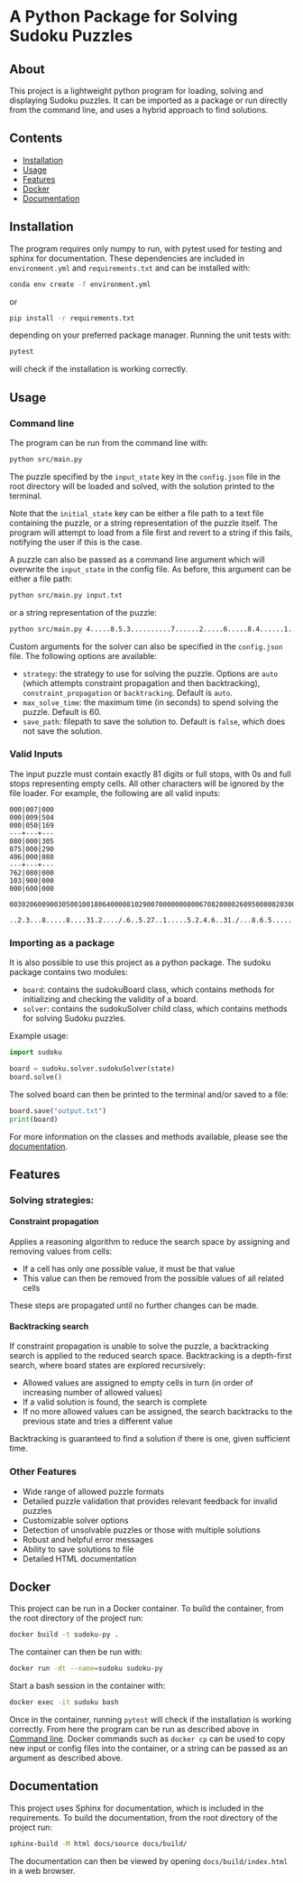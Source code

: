 # A Python Package for Solving Sudoku Puzzles

## About
This project is a lightweight python program for loading, solving and displaying Sudoku puzzles. It can be imported as a package or run directly from the command line, and uses a hybrid approach to find solutions.

## Contents

- [Installation](#installation)
- [Usage](#usage)
- [Features](#features)
- [Docker](#docker)
- [Documentation](#documentation)

## Installation
The program requires only numpy to run, with pytest used for testing and sphinx for documentation. These dependencies are included in `environment.yml` and `requirements.txt` and can be installed with:
```bash
conda env create -f environment.yml
```
or
```bash
pip install -r requirements.txt
```
depending on your preferred package manager.
Running the unit tests with:
```bash
pytest
```
will check if the installation is working correctly.

## Usage
### Command line
The program can be run from the command line with:
```bash
python src/main.py
```
The puzzle specified by the `input_state` key in the `config.json` file in the root directory will be loaded and solved, with the solution printed to the terminal.

Note that the `initial_state` key can be either a file path to a text file containing the puzzle, or a string representation of the puzzle itself. The program will attempt to load from a file first and revert to a string if this fails, notifying the user if this is the case.

A puzzle can also be passed as a command line argument which will overwrite the `input_state` in the config file. As before, this argument can be either a file path:
```bash
python src/main.py input.txt
```
or a string representation of the puzzle:
```bash
python src/main.py 4.....8.5.3..........7......2.....6.....8.4......1.......6.3.7.5..2.....1.4......
```

Custom arguments for the solver can also be specified in the `config.json` file. The following options are available:
- `strategy`: the strategy to use for solving the puzzle. Options are `auto` (which attempts constraint propagation
        and then backtracking), `constraint_propagation` or `backtracking`. Default is `auto`.
- `max_solve_time`: the maximum time (in seconds) to spend solving the puzzle. Default is 60.
- `save_path`: filepath to save the solution to. Default is `false`, which does not save the solution.

### Valid Inputs
The input puzzle must contain exactly 81 digits or full stops, with 0s and full stops representing empty cells. All other characters will be ignored by the file loader. For example, the following are all valid inputs:
```
000|007|000
000|009|504
000|050|169
---+---+---
080|000|305
075|000|290
406|000|080
---+---+---
762|080|000
103|900|000
000|600|000
```
```
003020600900305001001806400008102900700000008006708200002609500800203009005010300
```
```
..2.3...8.....8....31.2..../.6..5.27..1.....5.2.4.6..31./...8.6.5.......13..531.4..
```
### Importing as a package
It is also possible to use this project as a python package. The sudoku package contains two modules:
- `board`: contains the sudokuBoard class, which contains methods for initializing and checking the validity of a board.
- `solver`: contains the sudokuSolver child class, which contains methods for solving Sudoku puzzles.

Example usage:

```python
import sudoku

board = sudoku.solver.sudokuSolver(state)
board.solve()
```
The solved board can then be printed to the terminal and/or saved to a file:
```python
board.save("output.txt")
print(board)
```
For more information on the classes and methods available, please see the [documentation](#documentation).

## Features

### Solving strategies:
#### Constraint propagation

Applies a reasoning algorithm to reduce the search space by assigning and removing values from cells:
- If a cell has only one possible value, it must be that value
- This value can then be removed from the possible values of all related cells

These steps are propagated until no further changes can be made.

#### Backtracking search

If constraint propagation is unable to solve the puzzle, a backtracking search is applied to the reduced search space.
Backtracking is a depth-first search, where board states are explored recursively:
- Allowed values are assigned to empty cells in turn (in order of increasing number of allowed values)
- If a valid solution is found, the search is complete
- If no more allowed values can be assigned, the search backtracks to the previous state and tries a different value

Backtracking is guaranteed to find a solution if there is one, given sufficient time.

### Other Features
- Wide range of allowed puzzle formats
- Detailed puzzle validation that provides relevant feedback for invalid puzzles
- Customizable solver options
- Detection of unsolvable puzzles or those with multiple solutions
- Robust and helpful error messages
- Ability to save solutions to file
- Detailed HTML documentation

## Docker
This project can be run in a Docker container. To build the container, from the root directory of the project run:
```bash
docker build -t sudoku-py .
```
The container can then be run with:
```bash
docker run -dt --name=sudoku sudoku-py
```
Start a bash session in the container with:
```bash
docker exec -it sudoku bash
```
Once in the container, running `pytest` will check if the installation is working correctly.
From here the program can be run as described above in [Command line](#command-line). Docker commands such as `docker cp` can be used to copy new input or config files into the container, or a string can be passed as an argument as described above.


## Documentation
This project uses Sphinx for documentation, which is included in the requirements.
To build the documentation, from the root directory of the project run:
```bash
sphinx-build -M html docs/source docs/build/
```
The documentation can then be viewed by opening `docs/build/index.html` in a web browser.
